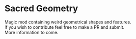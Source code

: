 # Sacred Geometry

Magic mod containing weird geometrical shapes and features.<br>
If you wish to contribute feel free to make a PR and submit.<br>
More information to come.